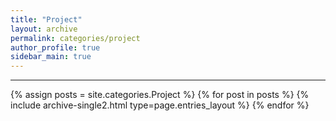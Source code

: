 ```yaml
---
title: "Project"
layout: archive
permalink: categories/project
author_profile: true
sidebar_main: true
---
```


<!-- 공백이 포함되어 있는 카테고리 이름의 경우 site.categories.['a b c'] 이런식으로! -->

***

{% assign posts = site.categories.Project %}
{% for post in posts %} {% include archive-single2.html type=page.entries_layout %} {% endfor %}